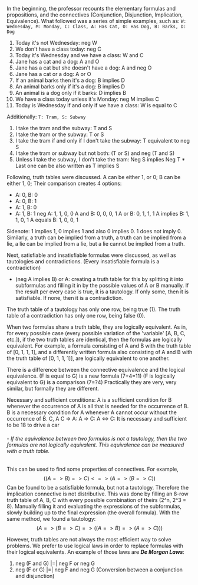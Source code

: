 
In the beginning, the professor recounts the elementary formulas and propositions, and the connectives (Conjunction, Disjunction, Implication, Equivalence).
What followed was a series of simple examples, such as:
`W: Wednesday, M: Monday, C: Class, A: Has Cat, O: Has Dog, B: Barks, D: Dog`
1. Today it's not Wednesday: neg W
2. We don't have a class today: neg C
3. Today it's Wednesday and we have a class: W and C
4. Jane has a cat and a dog: A and O
5. Jane has a cat but she doesn't have a dog: A and neg O
6. Jane has a cat or a dog: A or O
7. If an animal barks then it's a dog: B implies D
8. An animal barks only if it's a dog: B implies D
9. An animal is a dog only if it barks: D implies B
10. We have a class today unless it's Monday: neg M implies C
11. Today is Wednesday if and only if we have a class: W is equal to C

Additionally:
`T: Tram, S: Subway`
1. I take the tram and the subway: T and S
2. I take the tram or the subway: T or S
3. I take the tram if and only if I don't take the subway: T equivalent to neg S
4. I take the tram or subway but not both: (T or S) and neg (T and S)
5. Unless I take the subway, I don't take the tram: Neg S implies Neg T
\* Last one can be also written as T implies S


Following, truth tables were discussed. A can be either 1, or 0; B can be either 1, 0; Their comparison creates 4 options:
- A: 0, B: 0
- A: 0, B: 1
- A: 1, B: 0
- A: 1, B: 1
neg A: 1, 1, 0, 0
A and B: 0, 0, 0, 1
A or B: 0, 1, 1, 1
A implies B: 1, 1, 0, 1
A equals B: 1, 0, 0, 1

Sidenote: 1 implies 1, 0 implies 1 and also 0 implies 0. 1 does not imply 0.
			Similarly, a truth can be implied from a truth, a truth can be implied from a lie, a lie can be implied from a lie, but a lie cannot be implied from a truth.

Next, satisfiable and insatisfiable formulas were discussed, as well as tautologies and contradictions. (Every insatisfiable formula is a contradiction)
- (neg A implies B) or A: creating a truth table for this by splitting it into subformulas and filling it in by the possible values of A or B manually. If the result per every case is true, it is a tautology. If only some, then it is satisfiable. If none, then it is a contradiction.


The truth table of a tautology has only one row, being true (1).
The truth table of a contradiction has only one row, being false (0).

When two formulas share a truth table, they are logically equivalent.
As in, for every possible case (every possible variation of the 'variable' [A, B, C, etc.]), if the two truth tables are identical, then the formulas are logically equivalent. For example, a formula consisting of A and B with the truth table of [0, 1, 1, 1], and a differently written formula also consisting of A and B with the truth table of [0, 1, 1, 1]], are logically equivalent to one another.

There is a difference between the connective equivalence and the logical equivalence.
(F is equal to G) is a new formula (7+4=11)
(F is logically equivalent to G) is a comparison (7=?4)
Practically they are very, very similar, but formally they are different.

Necessary and sufficient conditions:
A is a sufficient condition for B whenever the occurrence of A is all that is needed for the occurrence of B. 
B is a necessary condition for A whenever A cannot occur without the occurrence of B.
C, A
C => A: 
A => C: 
A <=> C: It is necessary and sufficient to be 18 to drive a car


###### - If the equivalence between two formulas is not a tautology, then the two formulas are not logically equivalent. This equivalence can be measured with a truth table.

This can be used to find some properties of connectives. For example, 
$$((A=>B) => C) <=> (A => (B => C))$$
Can be found to be a satisfiable formula, but not a tautology. Therefore the implication connective is not distributive.
This was done by filling an 8-row truth table of A, B, C with every possible combination of theirs (2^n, 2^3 = 8). Manually filling it and evaluating the expressions of the subformulas, slowly building up to the final expression (the overall formula).
With the same method, we found a tautology:
$$(A => (B=>C) => ((A => B) => (A => C)))$$

However, truth tables are not always the most efficient way to solve problems. We prefer to use logical laws in order to replace formulas with their logical equivalents. An example of those laws are ***De Morgan Laws***:
1. neg (F and G) |=| neg F or neg G
2. neg (F or G) |=| neg F and neg G
	(Conversion between a conjunction and disjunction)